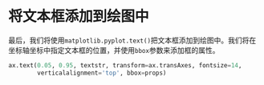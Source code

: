 # 将文本框添加到绘图中

最后，我们将使用`matplotlib.pyplot.text()`把文本框添加到绘图中。我们将在坐标轴坐标中指定文本框的位置，并使用`bbox`参数来添加框的属性。

```python
ax.text(0.05, 0.95, textstr, transform=ax.transAxes, fontsize=14,
        verticalalignment='top', bbox=props)
```

